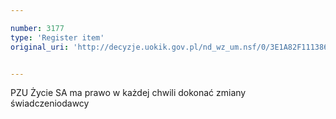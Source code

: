 ```yaml
---

number: 3177
type: 'Register item'
original_uri: 'http://decyzje.uokik.gov.pl/nd_wz_um.nsf/0/3E1A82F111386A0FC12579FF00342271?OpenDocument'


---
```


PZU Życie SA ma prawo w każdej chwili dokonać zmiany świadczeniodawcy
